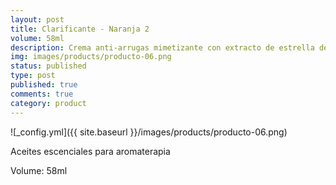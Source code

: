 ```yaml
---
layout: post
title: Clarificante - Naranja 2
volume: 58ml
description: Crema anti-arrugas mimetizante con extracto de estrella de mar y péptidos
img: images/products/producto-06.png
status: published
type: post
published: true
comments: true
category: product
---
```

![_config.yml]({{ site.baseurl }}/images/products/producto-06.png)

Aceites escenciales para aromaterapia

Volume: 58ml

